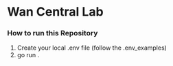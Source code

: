 # Wan Central Lab

### How to run this Repository
1. Create your local .env file (follow the .env_examples)
2. go run . 
